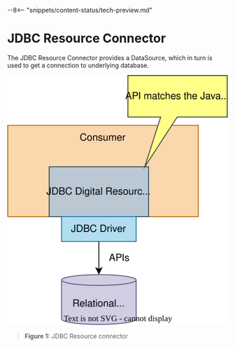 <!-- SPDX-License-Identifier: CC-BY-4.0 -->
<!-- Copyright Contributors to the ODPi Egeria project. -->
  
--8<-- "snippets/content-status/tech-preview.md"

# JDBC Resource Connector

The JDBC Resource Connector provides a DataSource, which in turn is used to get a connection to underlying database.

![Figure 1](jdbc-resource-connector-generic-model.svg)
> **Figure 1:** JDBC Resource connector



